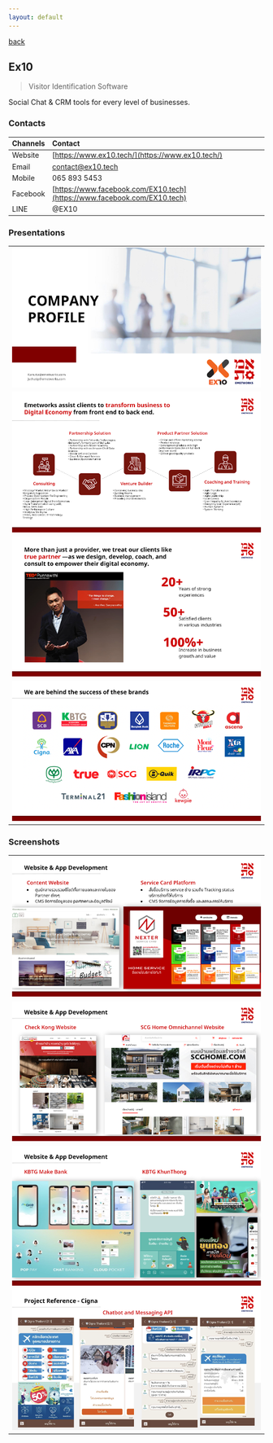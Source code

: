 ```yaml
---
layout: default
---
```


[back](./)

## Ex10

> Visitor Identification Software

Social Chat & CRM tools for every level of businesses.


### Contacts

| Channels        | Contact |
|:----------------|:------------------------------------|
| Website |[https://www.ex10.tech/](https://www.ex10.tech/)|
| Email |contact@ex10.tech|
| Mobile |065 893 5453|
| Facebook |[https://www.facebook.com/EX10.tech](https://www.facebook.com/EX10.tech)|
| LINE |@EX10|

### Presentations

<table>
<tr>
<td><img src="assets/img/ex10/presents-slides-00-14261.png"></td></tr>
<tr>
<td><img src="assets/img/ex10/presents-slides-01-65486.png"></td></tr>
<tr>
<td><img src="assets/img/ex10/presents-slides-02-18050.png"></td></tr>
<tr>
<td><img src="assets/img/ex10/presents-slides-03-88044.png"></td></tr>
</table>

### Screenshots

<table>
<tr>
<td><img src="assets/img/ex10/screens-slides-00-39483.png"></td></tr>
<tr>
<td><img src="assets/img/ex10/screens-slides-01-35686.png"></td></tr>
<tr>
<td><img src="assets/img/ex10/screens-slides-02-86448.png"></td></tr>
<tr>
<td><img src="assets/img/ex10/screens-slides-03-93815.png"></td></tr>
</table>
